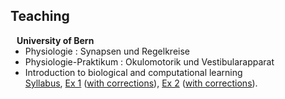 ## Teaching

<h4 style="margin:0 10px 0;">University of Bern</h4>

<ul style="margin:0 0 5px;">
  <li>Physiologie : Synapsen und Regelkreise</li>
  <li>Physiologie-Praktikum : Okulomotorik und Vestibularapparat</li> 
  <li>Introduction to biological and computational learning</li>
  <a href="https://camillegontier.github.io/assets/files/curriculum_vitae.pdf">Syllabus</a>, <a href="https://camillegontier.github.io/assets/files/ex_session_1.pdf">Ex 1</a> (<a href="https://camillegontier.github.io/assets/files/ex_session_1_correction.pdf">with corrections</a>), <a href="https://camillegontier.github.io/assets/files/ex_session_2.pdf">Ex 2</a> (<a href="https://camillegontier.github.io/assets/files/ex_session_2_correction.pdf">with corrections</a>).



